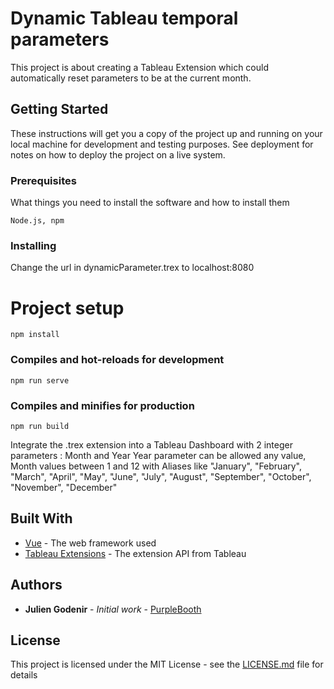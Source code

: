 # Dynamic Tableau temporal parameters

This project is about creating a Tableau Extension which could automatically reset parameters to be at the current month.

## Getting Started

These instructions will get you a copy of the project up and running on your local machine for development and testing purposes. See deployment for notes on how to deploy the project on a live system.

### Prerequisites

What things you need to install the software and how to install them

```
Node.js, npm
```

### Installing

Change the url in dynamicParameter.trex to localhost:8080

# Project setup
```
npm install
```

### Compiles and hot-reloads for development
```
npm run serve
```

### Compiles and minifies for production
```
npm run build
```

Integrate the .trex extension into a Tableau Dashboard with 2 integer parameters : Month and Year
Year parameter can be allowed any value, Month values between 1 and 12 with Aliases like 
"January", "February", "March", "April", "May", "June", "July", "August", "September", "October", "November", "December"

## Built With

* [Vue](https://vuejs.org/) - The web framework used
* [Tableau Extensions](https://tableau.github.io/extensions-api/) - The extension API from Tableau

## Authors

* **Julien Godenir** - *Initial work* - [PurpleBooth](https://github.com/JulienGdnr)

## License

This project is licensed under the MIT License - see the [LICENSE.md](LICENSE.md) file for details
